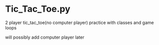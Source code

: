 # Tic_Tac_Toe.py
2 player tic_tac_toe(no computer player)
practice with classes and game loops

will possibly add computer player later
